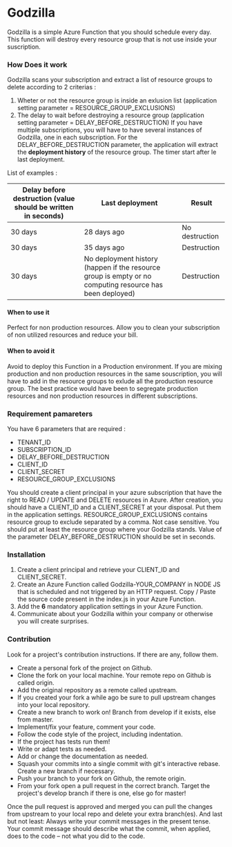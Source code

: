 # Godzilla
Godzilla is a simple Azure Function that you should schedule every day. This function will destroy every resource group that is not use inside your suscription.

### How Does it work
Godzilla scans your subscription and extract a list of resource groups to delete according to 2 criterias :
1. Wheter or not the resource group is inside an exlusion list (application setting parameter = RESOURCE_GROUP_EXCLUSIONS)
2. The delay to wait before destroying a resource group (application setting parameter = DELAY_BEFORE_DESTRUCTION)
If you have multiple subscriptions, you will have to have several instances of Godzilla, one in each subscription.
For the DELAY_BEFORE_DESTRUCTION parameter, the application will extract the **deployment history** of the resource group. 
The timer start after le last deployment.

List of examples :

Delay before destruction (value should be written in seconds) | Last deployment | Result
------------------------------------------------------------- | --------------- | ------
30 days | 28 days ago | No destruction
30 days | 35 days ago | Destruction
30 days | No deployment history (happen if the resource group is empty or no computing resource has been deployed) | Destruction


#### When to use it
Perfect for non production resources. Allow you to clean your subscription of non utilized resources and reduce your bill.

#### When to avoid it
Avoid to deploy this Function in a Production environment. If you are mixing production and non production resources in the same souscription, you will have to add in the resource groups to exlude all the production resource group. The best practice would have been to segregate production resources and non production resources in different subscriptions.

### Requirement pamareters
You have 6 parameters that are required : 
- TENANT_ID
- SUBSCRIPTION_ID
- DELAY_BEFORE_DESTRUCTION
- CLIENT_ID
- CLIENT_SECRET
- RESOURCE_GROUP_EXCLUSIONS

You should create a client principal in your azure subscription that have the right to READ / UPDATE and DELETE resources in Azure.
After creation, you should have a CLIENT_ID and a CLIENT_SECRET at your disposal. Put them in the application settings.
RESOURCE_GROUP_EXCLUSIONS contains resource group to exclude separated by a comma. Not case sensitive. You should put at least the resource group where your Godzilla stands.
Value of the parameter DELAY_BEFORE_DESTRUCTION should be set in seconds.

### Installation

1. Create a client principal and retrieve your CLIENT_ID and CLIENT_SECRET.
2. Create an Azure Function called Godzilla-YOUR_COMPANY in NODE JS that is scheduled and not triggered by an HTTP request.
Copy / Paste the source code present in the index.js in your Azure Function.
3. Add the **6** mandatory application settings in your Azure Function.
4. Communicate about your Godzilla within your company or otherwise you will create surprises.

### Contribution
Look for a project's contribution instructions. If there are any, follow them.

- Create a personal fork of the project on Github.
- Clone the fork on your local machine. Your remote repo on Github is called origin.
- Add the original repository as a remote called upstream.
- If you created your fork a while ago be sure to pull upstream changes into your local repository.
- Create a new branch to work on! Branch from develop if it exists, else from master.
- Implement/fix your feature, comment your code.
- Follow the code style of the project, including indentation.
- If the project has tests run them!
- Write or adapt tests as needed.
- Add or change the documentation as needed.
- Squash your commits into a single commit with git's interactive rebase. Create a new branch if necessary.
- Push your branch to your fork on Github, the remote origin.
- From your fork open a pull request in the correct branch. Target the project's develop branch if there is one, else go for master!

Once the pull request is approved and merged you can pull the changes from upstream to your local repo and delete your extra branch(es).
And last but not least: Always write your commit messages in the present tense. Your commit message should describe what the commit, when applied, does to the code – not what you did to the code.

